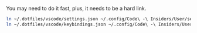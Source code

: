 
You may need to do it fast, plus, it needs to be a hard link.

```bash
ln ~/.dotfiles/vscode/settings.json ~/.config/Code\ -\ Insiders/User/settings.json
ln ~/.dotfiles/vscode/keybindings.json ~/.config/Code\ -\ Insiders/User/keybindings.json
```
